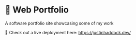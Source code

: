 # 📁 Web Portfolio

A software portfolio site showcasing some of my work

🚀 Check out a live deployment here: https://justinhaddock.dev/


